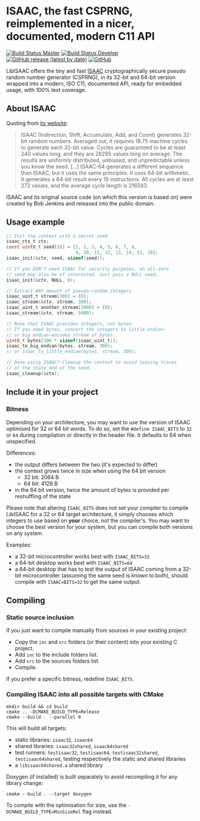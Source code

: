 ISAAC, the fast CSPRNG, reimplemented in a nicer, documented, modern C11 API
===============================================================================

[![Build Status Master](https://github.com/TheMatjaz/LibISAAC/actions/workflows/build_master.yml/badge.svg?branch=master)](https://github.com/TheMatjaz/LibISAAC/actions/workflows/build_master.yml)
[![Build Status Develop](https://github.com/TheMatjaz/LibISAAC/actions/workflows/build_develop.yml/badge.svg?branch=develop)](https://github.com/TheMatjaz/LibISAAC/actions/workflows/build_develop.yml)
[![GitHub release (latest by date)](https://img.shields.io/github/v/release/TheMatjaz/LibISAAC)](https://github.com/TheMatjaz/LibISAAC/releases/latest)
[![GitHub](https://img.shields.io/github/license/TheMatjaz/LibISAAC)](https://github.com/TheMatjaz/LibISAAC/blob/master/LICENSE.md)

LibISAAC offers the tiny and fast
[ISAAC](https://www.burtleburtle.net/bob/rand/isaacafa.html) cryptographically
secure pseudo random number generator (CSPRNG), in its 32-bit and 64-bit version
wrapped into a modern, ISO C11, documented API, ready for embedded usage,
with 100% test coverage.



About ISAAC
----------------------------------------

Quoting from [its website](https://www.burtleburtle.net/bob/rand/isaacafa.html):

> ISAAC (Indirection, Shift, Accumulate, Add, and Count) generates 32-bit
> random numbers. Averaged out, it requires 18.75 machine cycles to
> generate each 32-bit value. Cycles are guaranteed to be at least 240
> values long, and they are 28295 values long on average. The results are
> uniformly distributed, unbiased, and unpredictable unless you know the
> seed.
> [...]
> ISAAC-64 generates a different sequence than ISAAC, but it uses the same
> principles. It uses 64-bit arithmetic. It generates a 64-bit result every
> 19 instructions. All cycles are at least 272 values, and the average
> cycle length is 216583.

ISAAC and its original source code (on which this version is based on)
were created by Bob Jenkins and released into the public domain.



Usage example
----------------------------------------

```c
// Init the context with a secret seed
isaac_ctx_t ctx;
const uint8_t seed[16] = {1, 2, 3, 4, 5, 6, 7, 8,
                          9, 10, 11, 12, 13, 14, 15, 16};
isaac_init(&ctx, seed, sizeof(seed));

// If you DON'T need ISAAC for security purposes, an all-zero
// seed may also be of interested. Just pass a NULL seed.
isaac_init(&ctx, NULL, 0);

// Extract ANY amount of pseudo-random integers
isaac_uint_t stream[300] = {0};
isaac_stream(&ctx, stream, 300);
isaac_uint_t another_stream[5000] = {0};
isaac_stream(&ctx, stream, 5000);

// Note that ISAAC provides integers, not bytes.
// If you need bytes, convert the integers to little endian-
// or big endian-encoded stream of bytes.
uint8_t bytes[300 * sizeof(isaac_uint_t)];
isaac_to_big_endian(bytes, stream, 300);
// or isaac_to_little_endian(bytes, stream, 300);

// Done using ISAAC? Cleanup the context to avoid leaving traces
// of the state and of the seed.
isaac_cleanup(&ctx);
```



Include it in your project
----------------------------------------

### Bitness

Depending on your architecture, you may want to use the version of ISAAC
optimised for 32 or 64 bit words. To do so, set the `#define ISAAC_BITS`
to `32` or `64` during compilation or directly in the header file. It defaults
to 64 when unspecified.

Differences:
- the output differs between the two (it's expected to differ)
- the context grows twice in size when using the 64 bit version
  - 32 bit: 2064 B
  - 64 bit: 4128 B
- in the 64 bit version, twice the amount of bytes is provided per reshuffling
  of the state

Please note that altering `ISAAC_BITS` does not set your compiler to
compile LibISAAC for a 32 or 64 target architecture, it simply chooses which
integers to use based on **your** choice, not the compiler's. You may want to
choose the best version for your system, but you can compile both versions on
any system.

Examples:

- a 32-bit microcontroller works best with `ISAAC_BITS=32`
- a 64-bit desktop works best with `ISAAC_BITS=64`
- a 64-bit desktop that has to test the output of ISAAC coming from a 32-bit
  microcontroller (assuming the same seed is known to both), should compile with
  `ISAAC=BITS=32` to get the same output.



Compiling
----------------------------------------


### Static source inclusion

If you just want to compile manually from sources in your existing project:

- Copy the `inc` and `src` folders (or their content) into your existing
  C project.
- Add `inc` to the include folders list.
- Add `src` to the sources folders list.
- Compile.

If you prefer a specific bitness, redefine `ISAAC_BITS`.


### Compiling ISAAC into all possible targets with CMake

```
mkdir build && cd build
cmake .. -DCMAKE_BUILD_TYPE=Release
cmake --build . --parallel 8
```

This will build all targets:

- static libraries: `isaac32`, `isaac64`
- shared libraries: `isaac32shared`, `isaac64shared`
- test runners: `testisaac32`, `testisaac64`, `testisaac32shared`, 
  `testisaac64shared`, testing respectively the static and shared libraries
- a `libisaac64shared.a` shared library

Doxygen (if installed) is built separately to avoid recompiling it for any
library change:
```
cmake --build . --target doxygen
```

To compile with the optimisation for size, use the
`-DCMAKE_BUILD_TYPE=MinSizeRel` flag instead.
